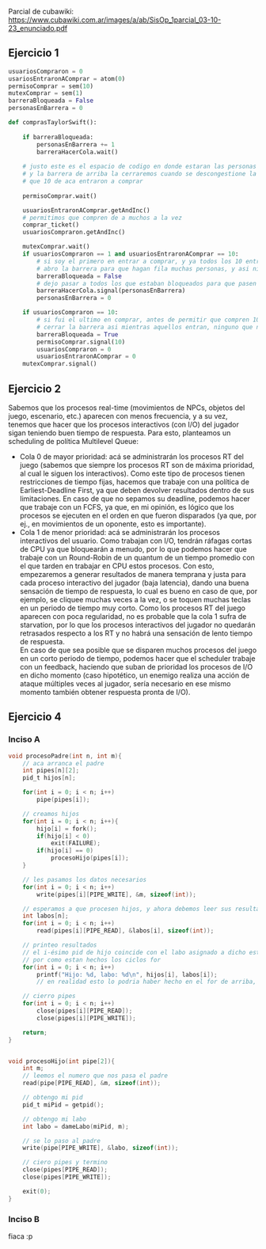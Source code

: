 Parcial de cubawiki: https://www.cubawiki.com.ar/images/a/ab/SisOp_1parcial_03-10-23_enunciado.pdf

## Ejercicio 1

```python
usuariosCompraron = 0
usariosEntraronAComprar = atom(0)
permisoComprar = sem(10)
mutexComprar = sem(1)
barreraBloqueada = False
personasEnBarrera = 0

def comprasTaylorSwift():
	
	if barreraBloqueada:
		personasEnBarrera += 1
		barreraHacerCola.wait()
	
	# justo este es el espacio de codigo en donde estaran las personas esperando a comprar,
	# y la barrera de arriba la cerraremos cuando se descongestione la fila asi ninguno se cola hasta
	# que 10 de aca entraron a comprar
	
	permisoComprar.wait()

	usuariosEntraronAComprar.getAndInc()
	# permitimos que compren de a muchos a la vez
	comprar_ticket()
	usuariosCompraron.getAndInc()

	mutexComprar.wait()
	if usuariosCompraron == 1 and usuariosEntraronAComprar == 10:
		# si soy el primero en entrar a comprar, y ya todos los 10 entraron a esta seccion
		# abro la barrera para que hagan fila muchas personas, y asi ninguno llegó a colarse
		barreraBloqueada = False
		# dejo pasar a todos los que estaban bloqueados para que pasen a la cola de compra
		barreraHacerCola.signal(personasEnBarrera)
		personasEnBarrera = 0

	if usuariosCompraron == 10:
		# si fui el ultimo en comprar, antes de permitir que compren 10 mas de la fila, debo
		# cerrar la barrera asi mientras aquellos entran, ninguno que no estaba en la fila se puede colar
		barreraBloqueada = True
		permisoComprar.signal(10)
		usuariosCompraron = 0
		usuariosEntraronAComprar = 0
	mutexComprar.signal()
```

## Ejercicio 2

Sabemos que los procesos real-time (movimientos de NPCs, objetos del juego, escenario, etc.) aparecen con menos frecuencia, y a su vez, tenemos que hacer que los procesos interactivos (con I/O) del jugador sigan teniendo buen tiempo de respuesta. Para esto, planteamos un scheduling de política Multilevel Queue:
- Cola 0 de mayor prioridad: acá se administrarán los procesos RT del juego (sabemos que siempre los procesos RT son de máxima prioridad, al cual le siguen los interactivos). Como este tipo de procesos tienen restricciones de tiempo fijas, hacemos que trabaje con una política de Earliest-Deadline First, ya que deben devolver resultados dentro de sus limitaciones. En caso de que no sepamos su deadline, podemos hacer que trabaje con un FCFS, ya que, en mi opinión, es lógico que los procesos se ejecuten en el orden en que fueron disparados (ya que, por ej., en movimientos de un oponente, esto es importante).
- Cola 1 de menor prioridad: acá se administrarán los procesos interactivos del usuario. Como trabajan con I/O, tendrán ráfagas cortas de CPU ya que bloquearán a menudo, por lo que podemos hacer que trabaje con un Round-Robin de un quantum de un tiempo promedio con el que tarden en trabajar en CPU estos procesos. Con esto, empezaremos a generar resultados de manera temprana y justa para cada proceso interactivo del jugador (baja latencia), dando una buena sensación de tiempo de respuesta, lo cual es bueno en caso de que, por ejemplo, se cliquee muchas veces a la vez, o se toquen muchas teclas en un periodo de tiempo muy corto.
Como los procesos RT del juego aparecen con poca regularidad, no es probable que la cola 1 sufra de starvation, por lo que los procesos interactivos del jugador no quedarán retrasados respecto a los RT y no habrá una sensación de lento tiempo de respuesta.  
En caso de que sea posible que se disparen muchos procesos del juego en un corto periodo de tiempo, podemos hacer que el scheduler trabaje con un feedback, haciendo que suban de prioridad los procesos de I/O en dicho momento (caso hipotético, un enemigo realiza una acción de ataque múltiples veces al jugador, sería necesario en ese mismo momento también obtener respuesta pronta de I/O).

## Ejercicio 4

### Inciso A

```c
void procesoPadre(int n, int m){
	// aca arranca el padre
	int pipes[n][2];
	pid_t hijos[n];

	for(int i = 0; i < n; i++)
		pipe(pipes[i]);

	// creamos hijos
	for(int i = 0; i < n; i++){
		hijo[i] = fork();
		if(hijo[i] < 0)
			exit(FAILURE);
		if(hijo[i] == 0)
			procesoHijo(pipes[i]);
	}

	// les pasamos los datos necesarios
	for(int i = 0; i < n; i++)
		write(pipes[i][PIPE_WRITE], &m, sizeof(int));

	// esperamos a que procesen hijos, y ahora debemos leer sus resultados
	int labos[n];
	for(int i = 0; i < n; i++)
		read(pipes[i][PIPE_READ], &labos[i], sizeof(int));

	// printeo resultados
	// el i-ésimo pid de hijo coincide con el labo asignado a dicho estudiante hijo,
	// por como estan hechos los ciclos for
	for(int i = 0; i < n; i++)
		printf("Hijo: %d, labo: %d\n", hijos[i], labos[i]);
		// en realidad esto lo podria haber hecho en el for de arriba, pero asi queda mas modularizado xd

	// cierro pipes
	for(int i = 0; i < n; i++)
		close(pipes[i][PIPE_READ]);
		close(pipes[i][PIPE_WRITE]);

	return;
}


void procesoHijo(int pipe[2]){
	int m;
	// leemos el numero que nos pasa el padre
	read(pipe[PIPE_READ], &m, sizeof(int));

	// obtengo mi pid
	pid_t miPid = getpid();

	// obtengo mi labo
	int labo = dameLabo(miPid, m);

	// se lo paso al padre
	write(pipe[PIPE_WRITE], &labo, sizeof(int));

	// ciero pipes y termino
	close(pipes[PIPE_READ]);
	close(pipes[PIPE_WRITE]);

	exit(0);
}
```

### Inciso B

fiaca :p